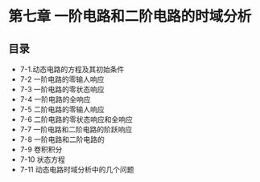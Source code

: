 # 第七章 一阶电路和二阶电路的时域分析

## 目录

- 7-1.动态电路的方程及其初始条件
- 7-2 一阶电路的零输人响应
- 7-3 一阶电路的零状态响应
- 7-4 一阶电路的全响应
- 7-5 二阶电路的零输人响应
- 7-6 二阶电路的零状态响应和全响应
- 7-7 一阶电路和二阶电路的阶跃响应
- 7-8 一阶电路和二阶电路的
- 7-9 卷积积分
- 7-10 状态方程
- 7-11 动态电路时域分析中的几个问题

